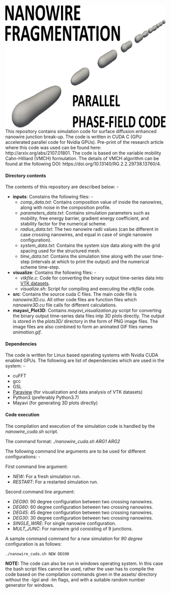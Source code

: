 <div>
<a name="logo"/>
<div align="center">
<img src="assets/background.svg" alt="Nanowire Logo" width="512" height="384"></img>
</a>
</div>
This repository contains simulation code for surface diffusion enhanced nanowire junction break-up. The code is written in CUDA C (GPU accelerated parallel code for Nvidia GPUs). Pre-print of the research article where this code was used can be found here: http://arxiv.org/abs/2107.01801. The code is based on the variable mobility Cahn-Hilliard (VMCH) formulation. The details of VMCH algorithm can be found at the following DOI: https://doi.org/10.13140/RG.2.2.29738.13760/4.

#### Directory contents ####
The contents of this repository are described below: -

- **inputs**: Constains the following files: -
    - _comp\_data.txt_: Contains composition value of inside the nanowires, along with noise in the composition profile.
    - _parameters\_data.txt_: Contains simulation parameters such as mobility, free energy barrier, gradient energy coefficient, and stability factor for the numerical scheme.
    - _radius\_data.txt_: The two nanowire radii values (can be different in case crossing nanowires, and equal in case of single nanowire configuration).
    - _system\_data.txt_: Contains the system size data along with the grid spacing used for the structured mesh.
    - _time\_data.txt_: Contains the simulation time along with the user time-step (intervals at which to print the output) and the numerical scheme time-step. 
- **visualize**: Contains the following files: -
    - _vtkfile.c_: Code for converting the binary output time-series data into [VTK datasets](https://docs.paraview.org/en/latest/UsersGuide/understandingData.html#vtk-data-model).   
    - _visualize.sh_: Script for compiling and executing the _vtkfile_ code.
- **src**: Contains the source cuda C files. The main code file is _nanowire3D.cu_. All other code files are function files which _nanowire3D.cu_ file calls for different calculations.
- **mayavi_Plot3D**: Contains _mayavi\_visualization.py_ script for converting the binary output time-series data files intp 3D plots directly. The output is stored in the _plots3D/_ directory in the form of PNG image files. The image files are also combined to form an animated GIF files names _animation.gif_.

#### Dependencies ####
The code is written for Linux based operating systems with Nvidia CUDA enabled GPUs. The following are list of dependencies which are used in the system: -

- cuFFT
- gcc
- GSL
- [Paraview](https://www.paraview.org/) (for visualization and data analysis of VTK datasets)
- Python3 (preferably Python3.7)
- Mayavi (for generating 3D plots directly)

#### Code execution ####
The compilation and execution of the simulation code is handled by the _nanowire\_cuda.sh_ script. 

The command format: _./nanowire\_cuda.sh ARG1 ARG2_

The following command line arguments are to be used for different configurations: -

First command line argument:

- _NEW_: For a fresh simulation run.
- _RESTART_: For a restarted simulation run.

Second command line argument:

- _DEG90_: 90 degree configuration between two crossing nanowires.
- _DEG60_: 60 degree configuration between two crossing nanowires.
- _DEG45_: 45 degree configuration between two crossing nanowires.
- _DEG30_: 30 degree configuration between two crossing nanowires.
- _SINGLE_WIRE_: For single nanowire configuration.
- _MULT_JUNC_: For nanowire grid consisting of 9 junctions.

A sample command command for a *new* simulation for *90 degree* configuration is as follows: 
```bash
./nanowire_cuda.sh NEW DEG90 
```
**NOTE:** The code can also be run in windows operating system. In this case the bash script files cannot be used, rather the user has to compile the code based on the compilation commands given in the assets/ directory without the -lgsl and -lm flags, and with a suitable random number generator for windows.
